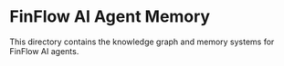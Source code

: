 # FinFlow AI Agent Memory

This directory contains the knowledge graph and memory systems for FinFlow AI agents.

